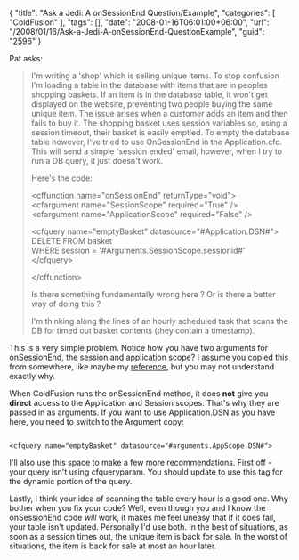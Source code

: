 {
	"title": "Ask a Jedi: A onSessionEnd Question/Example",
	"categories": [
		"ColdFusion"
	],
	"tags": [],
	"date": "2008-01-16T06:01:00+06:00",
	"url": "/2008/01/16/Ask-a-Jedi-A-onSessionEnd-QuestionExample",
	"guid": "2596"
}

Pat asks:

<blockquote>
<p>I'm writing a 'shop' which is selling unique items. To stop confusion I'm loading a table in the database with items that are in peoples shopping baskets. If an item is in the database table, it won't get displayed on the website, preventing two people buying the same unique item. The issue arises when a customer adds an item and then fails to buy it. The shopping basket uses session variables so, using a session timeout, their basket is easily emptied. To empty the database table however, I've tried to use OnSessionEnd in the Application.cfc. This will send a simple 'session ended' email, however, when I try to run a DB query, it
just doesn't work.

Here's the code:

&lt;cffunction name="onSessionEnd" returnType="void"&gt;<br>
 &lt;cfargument name="SessionScope" required="True" /&gt;<br>
 &lt;cfargument name="ApplicationScope" required="False" /&gt;<br>

 &lt;cfquery name="emptyBasket" datasource="#Application.DSN#"&gt;<br>
 DELETE FROM basket<br>
 WHERE session = '#Arguments.SessionScope.sessionid#'<br>
 &lt;/cfquery&gt;<br>

&lt;/cffunction&gt;<br>

Is there something fundamentally wrong here ?
Or is there a better way of doing this ?

I'm thinking along the lines of an hourly scheduled task that scans the DB for timed out basket contents (they contain a timestamp).
</p>
</blockquote>

This is a very simple problem. Notice how you have two arguments for onSessionEnd, the session and application scope? I assume you copied this from somewhere, like maybe my <a href="http://www.raymondcamden.com/downloads/application.cfc.txt">reference</a>, but you may not understand exactly why.

When ColdFusion runs the onSessionEnd method, it does <b>not</b> give you <b>direct</b> access to the Application and Session scopes. That's why they are passed in as arguments. If you want to use Application.DSN as you have here, you need to switch to the Argument copy: 

<code>
&lt;cfquery name="emptyBasket" datasource="#arguments.AppScope.DSN#"&gt;
</code>

I'll also use this space to make a few more recommendations. First off - your query isn't using cfqueryparam. You should update to use this tag for the dynamic portion of the query.

Lastly, I think your idea of scanning the table every hour is a good one. Why bother when you fix your code? Well, even though you and I know the onSessionEnd code <i>will</i> work, it makes me feel uneasy that if it does fail, your table isn't updated. Personally I'd use both. In the best of situations, as soon as a session times out, the unique item is back for sale. In the worst of situations, the item is back for sale at most an hour later.